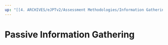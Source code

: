 ```yaml
---
up: "[[4. ARCHIVES/eJPTv2/Assessment Methodologies/Information Gathering/Information Gathering|Information Gathering]]"
---
```


# Passive Information Gathering
